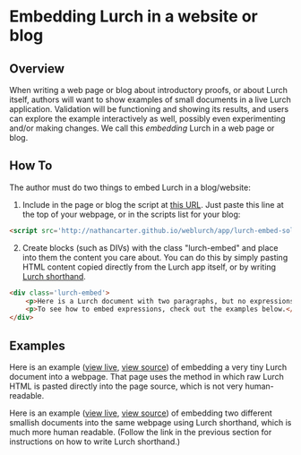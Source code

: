 
# Embedding Lurch in a website or blog

## Overview

When writing a web page or blog about introductory proofs, or about Lurch
itself, authors will want to show examples of small documents in a live
Lurch application.  Validation will be functioning and showing its results,
and users can explore the example interactively as well, possibly even
experimenting and/or making changes. We call this *embedding* Lurch in a web
page or blog.

## How To

The author must do two things to embed Lurch in a blog/website:
 1. Include in the page or blog the script at
    [this URL](http://nathancarter.github.io/weblurch/app/lurch-embed-solo.min.js).
    Just paste this line at the top of your webpage, or in the scripts
    list for your blog:
```html
<script src='http://nathancarter.github.io/weblurch/app/lurch-embed-solo.min.js'></script>
```
 2. Create blocks (such as DIVs) with the class "lurch-embed" and place into
    them the content you care about.  You can do this by simply pasting HTML
    content copied directly from the Lurch app itself, or by writing
    [Lurch shorthand](../src/main-app-import-export-solo.litcoffee#lurch-shorthand).
```html
<div class='lurch-embed'>
    <p>Here is a Lurch document with two paragraphs, but no expressions.</p>
    <p>To see how to embed expressions, check out the examples below.</p>
</div>
```

## Examples

Here is an example ([view
live](http://nathancarter.github.io/weblurch/test/embedding/embed-test.html),
[view source](../test/embedding/embed-test.html)) of embedding a very tiny
Lurch document into a webpage.  That page uses the method in which raw Lurch
HTML is pasted directly into the page source, which is not very
human-readable.

Here is an example ([view
live](http://nathancarter.github.io/weblurch/test/embedding/shorthand-test.html),
[view source](../test/embedding/shorthand-test.html)) of embedding two
different smallish documents into the same webpage using Lurch shorthand,
which is much more human readable.  (Follow the link in the previous section
for instructions on how to write Lurch shorthand.)
